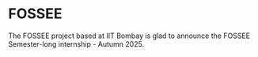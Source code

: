 # FOSSEE
The FOSSEE project based at IIT Bombay is glad to announce the FOSSEE Semester-long internship - Autumn 2025.
